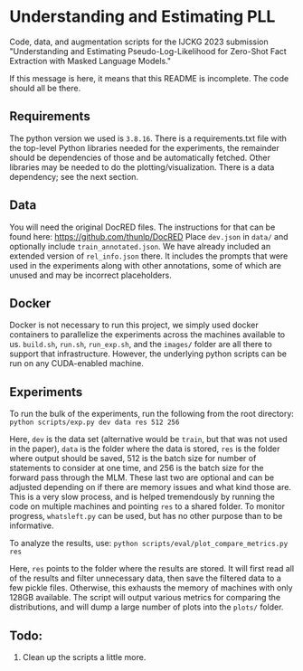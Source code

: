 # Understanding and Estimating PLL
Code, data, and augmentation scripts for the IJCKG 2023 submission "Understanding and Estimating Pseudo-Log-Likelihood for Zero-Shot Fact Extraction with Masked Language Models."

If this message is here, it means that this README is incomplete.
The code should all be there.

## Requirements
The python version we used is `3.8.16`.
There is a requirements.txt file with the top-level Python libraries needed for the experiments, the remainder should be dependencies of those and be automatically fetched.
Other libraries may be needed to do the plotting/visualization.
There is a data dependency; see the next section.


## Data
You will need the original DocRED files.
The instructions for that can be found here: https://github.com/thunlp/DocRED
Place `dev.json` in `data/` and optionally include `train_annotated.json`.
We have already included an extended version of `rel_info.json` there.
It includes the prompts that were used in the experiments along with other annotations, some of which are unused and may be incorrect placeholders.


## Docker
Docker is not necessary to run this project, we simply used docker containers to parallelize the experiments across the machines available to us.
`build.sh`, `run.sh`, `run_exp.sh`, and the `images/` folder are all there to support that infrastructure.
However, the underlying python scripts can be run on any CUDA-enabled machine.


## Experiments
To run the bulk of the experiments, run the following from the root directory:
`python scripts/exp.py dev data res 512 256`

Here, `dev` is the data set (alternative would be `train`, but that was not used in the paper), `data` is the folder where the data is stored, `res` is the folder where output should be saved, 512 is the batch size for number of statements to consider at one time, and 256 is the batch size for the forward pass through the MLM.
These last two are optional and can be adjusted depending on if there are memory issues and what kind those are.
This is a very slow process, and is helped tremendously by running the code on multiple machines and pointing `res` to a shared folder.
To monitor progress, `whatsleft.py` can be used, but has no other purpose than to be informative.


To analyze the results, use:
`python scripts/eval/plot_compare_metrics.py res`

Here, `res` points to the folder where the results are stored.
It will first read all of the results and filter unnecessary data, then save the filtered data to a few pickle files.
Otherwise, this exhausts the memory of machines with only 128GB available.
The script will output various metrics for comparing the distributions, and will dump a large number of plots into the `plots/` folder.



## Todo:
1. Clean up the scripts a little more.

